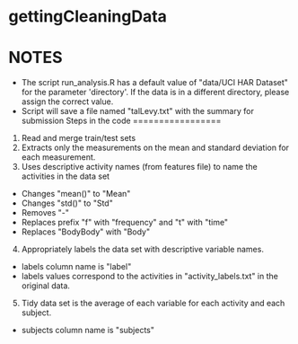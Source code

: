 # gettingCleaningData
NOTES
=================
- The script run_analysis.R has a default value of "data/UCI HAR Dataset" for the parameter 'directory'. If the data is in a different directory, please assign the correct value.
- Script will save a file named "talLevy.txt" with the summary for submission
Steps in the code
=================
1. Read and merge train/test sets
2. Extracts only the measurements on the mean and standard deviation for each measurement.
3. Uses descriptive activity names (from features file) to name the activities in the data set
- Changes "mean()" to "Mean"
- Changes "std()" to "Std"
- Removes "-"
- Replaces prefix "f" with "frequency" and "t" with "time"
- Replaces "BodyBody" with "Body"
4. Appropriately labels the data set with descriptive variable names.
- labels column name is "label"
- labels values correspond to the activities in "activity_labels.txt" in the original data.
5. Tidy data set is the average of each variable for each activity and each subject.
- subjects column name is "subjects"

